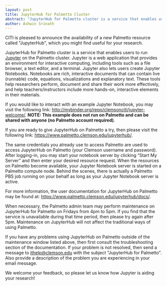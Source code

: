 ```yaml
---
layout: post
title: JupyterHub for Palmetto Cluster
abstract: "JupyterHub for Palmetto cluster is a service that enables users to run Jupyter on the Palmetto cluster. Jupyter is a web application that provides an environment for interactive computing, including tools such as a file browser, a text editor, and a terminal." 
author: Ashwin Srinath
---
```


CITI is pleased to announce the availability of a new Palmetto resource called "JupyterHub", which you might find useful for your research.

JupyterHub for Palmetto cluster is a service that enables users to run [Jupyter](https://jupyter.org/) on the Palmetto cluster. Jupyter is a web application that provides an environment for interactive computing, including tools such as a file browser, a text editor, and a terminal. Jupyter also lets users create Jupyter Notebooks. Notebooks are rich, interactive documents that can contain live (runnable) code, equations, visualizations and explanatory text. These tools help researchers perform, document and share their work more effectively, and help teachers/instructors include more hands-on, interactive elements in their materials.
 
If you would like to interact with an example Jupyter Notebook, you may visit the following link: <http://mybinder.org/repo/clemsonciti/jupyter-welcome/>. **NOTE: This example does not run on Palmetto and can be shared with anyone (no Palmetto account required)**.
 
If you are ready to give JupyterHub on Palmetto a try, then please visit the following link: <https://www.palmetto.clemson.edu/jupyterhub/>.

The same credentials you already use to access Palmetto are used to access JupyterHub on Palmetto (your Clemson username and password). After logging-in, you may start your notebook server by clicking “Start My Server” and then enter your desired resource request. When the resources on Palmetto become available, your Jupyter Notebook server is started on a Palmetto compute node. Behind the scenes, there is actually a Palmetto PBS job running on your behalf as long as your Jupyter Notebook server is active.
 
For more information, the user documentation for JupyterHub on Palmetto may be found at: <https://www.palmetto.clemson.edu/jupyterhub/docs/>.
 
When necessary, the Palmetto admin team may perform maintenance on JupyterHub for Palmetto on Fridays from 4pm to 5pm. If you find that the service is unavailable during that time period, then please try again after 5pm. Maintenance on JupyterHub will not affect the traditional ways of using Palmetto.
 
If you have any problems using JupyterHub on Palmetto outside of the maintenance window listed above, then first consult the troubleshooting section of the documentation. If your problem is not resolved, then send a message to <ithelp@clemson.edu> with the subject "JupyterHub for Palmetto". Also provide a description of the problem you are experiencing in your email message.
 
We welcome your feedback, so please let us know how Jupyter is aiding your research!
